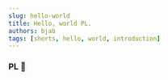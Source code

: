 ```yaml
---
slug: hello-world
title: Hello, world PL.
authors: bjab
tags: [shorts, hello, world, introduction]
---
```

### PL 👋
